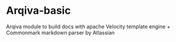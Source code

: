 # Arqiva-basic
Arqiva module to build docs with apache Velocity template engine + Commonmark markdown parser by Atlassian
